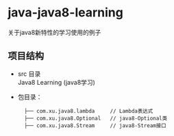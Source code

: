 # java-java8-learning
关于java8新特性的学习使用的例子

## 项目结构
- src 目录<br>
Java8 Learning (java8学习) <br>

- 包目录：
  
        ├── com.xu.java8.lambda	    // Lambda表达式
	    ├── com.xu.java8.Optional	// java8-Optional类
	    ├── com.xu.java8.Stream	    // java8-Stream接口